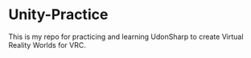 # Unity-Practice

This is my repo for practicing and learning UdonSharp to create Virtual Reality Worlds for VRC.
